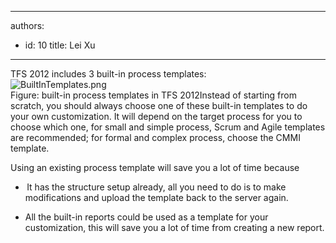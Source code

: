 

---
authors:
  - id: 10
    title: Lei Xu
---




<span class='intro'> TFS 2012 includes 3 built-in process templates&#58;<br>​<img class="ssw-rteStyle-ImageArea" alt="BuiltInTemplates.png" src="/TFS/RulesToBetterTFSCustomization/PublishingImages/BuiltInTemplates.png" />​<br><span class="ssw-rteStyle-FigureNormal">Figure&#58; built-in process templates in TFS 2​012</span>Instead of starting from scratch, you should always choose one of these built-in templates to do your own customization.&#160;It will depend on the target process for you to choose which one, for small and simple process, Scrum and Agile templates are recommended; for formal and complex process, choose the CMMI template.​ </span>

​Using an existing process template will save you a lot of time because<br><ul><li><span style="line-height&#58;normal;text-indent&#58;-18pt;font-family&#58;'times new roman';font-size&#58;7pt;">&#160;</span><span style="text-indent&#58;-18pt;">It has the structure setup already, all you need to do is to make modifications and upload the template back to the server again. &#160;</span><span style="line-height&#58;normal;text-indent&#58;-18pt;font-family&#58;'times new roman';font-size&#58;7pt;">&#160;</span></li>
<li><span style="text-indent&#58;-18pt;">All the built-in reports could be used as a template for your customization, this will save you a lot of time from cr</span><span style="text-indent&#58;-18pt;">eating a new report​.</span></li></ul>
<span style="text-indent&#58;-18pt;"></span><div style="text-indent&#58;0px;"><span style="text-indent&#58;-18pt;"></span>&#160;</div>


